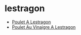 # lestragon

 * [Poulet A Lestragon](index/p/poulet-a-lestragon-51199010.json)
 * [Poulet Au Vinaigre A Lestragon](index/p/poulet-au-vinaigre-a-lestragon-11974.json)
